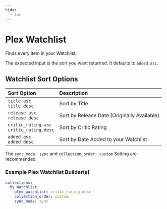 ```yaml
---
hide:
  - toc
---
```

# Plex Watchlist

Finds every item in your Watchlist.

The expected input is the sort you want returned. It defaults to `added.asc`.

## Watchlist Sort Options

| Sort Option                                 | Description                                 |
|:--------------------------------------------|:--------------------------------------------|
| `title.asc`<br>`title.desc`                 | Sort by Title                               |
| `release.asc`<br>`release.desc`             | Sort by Release Date (Originally Available) |
| `critic_rating.asc`<br>`critic_rating.desc` | Sort by Critic Rating                       |
| `added.asc`<br>`added.desc`                 | Sort by Date Added to your Watchlist        |

The `sync_mode: sync` and `collection_order: custom` Setting are recommended.

### Example Plex Watchlist Builder(s)

```yaml
collections:
  My Watchlist:
    plex_watchlist: critic_rating.desc
    collection_order: custom
    sync_mode: sync
```